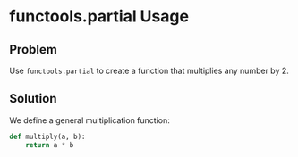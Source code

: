 # functools.partial Usage

## Problem
Use `functools.partial` to create a function that multiplies any number by 2.

## Solution
We define a general multiplication function:
```python
def multiply(a, b):
    return a * b
